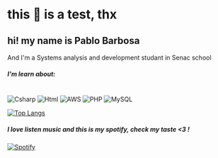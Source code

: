 ﻿# **this 💩 is a test, thx**

## hi! my name is Pablo Barbosa 
And I'm a Systems analysis and development studant in Senac school


##### **I'm learn about:** 
<div style="display: inline_block"><br/>
    <img aling="center" alt="Csharp" src="https://img.shields.io/badge/C%23-239120?style=for-the-badge&logo=csharp&logoColor=white"/>
     <img aling="center" alt="Html" src="https://img.shields.io/badge/HTML5-E34F26?style=for-the-badge&logo=html5&logoColor=white"/>
     <img aling="center" alt="AWS" src="https://img.shields.io/badge/Amazon_AWS-FF9900?style=for-the-badge&logo=amazonaws&logoColor=white"/>
      <img aling="center" alt="PHP" src="https://img.shields.io/badge/PHP-777BB4?style=for-the-badge&logo=php&logoColor=white"/>
     <img aling="center" alt="MySQL" src="https://img.shields.io/badge/MySQL-005C84?style=for-the-badge&logo=mysql&logoColor=white"/>
     
</div>

[![Top Langs](https://github-readme-stats-git-masterrstaa-rickstaa.vercel.app/api/top-langs/?username=pr0c3r&theme=dracula)](https://github.com/anuraghazra/github-readme-stats)

##### I love listen music and this is my spotify, check my taste <3 !
[![Spotify](https://img.shields.io/badge/Spotify-1ED760?&style=for-the-badge&logo=spotify&logoColor=white)](https://open.spotify.com/user/169qnkmvic8eor3k9ttmuli10?si=8b3e0aa4a3db46c5)




